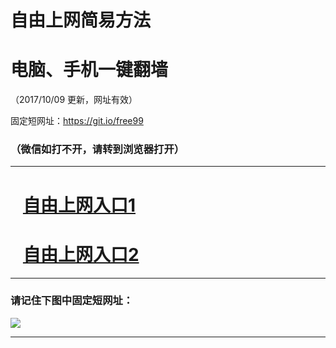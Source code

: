 ﻿# 自由上网简易方法

# 电脑、手机一键翻墙

（2017/10/09 更新，网址有效）

固定短网址：https://git.io/free99

### （微信如打不开，请转到浏览器打开）


***





# &nbsp;&nbsp; <a href="http://ft544330841.fwq-tz-1001.info/fwqtz01.html?t=100900128585 " target="_blank">自由上网入口1</a>
# &nbsp;&nbsp; <a href="http://ft276612473.fwq-tz-1002.info/fwqtz02.html?t=100900122036 " target="_blank">自由上网入口2</a>
***

### 请记住下图中固定短网址：

<img src="https://s3-us-west-2.amazonaws.com/fwq-1001/yjfq-20170905okok.png" /> 


***

